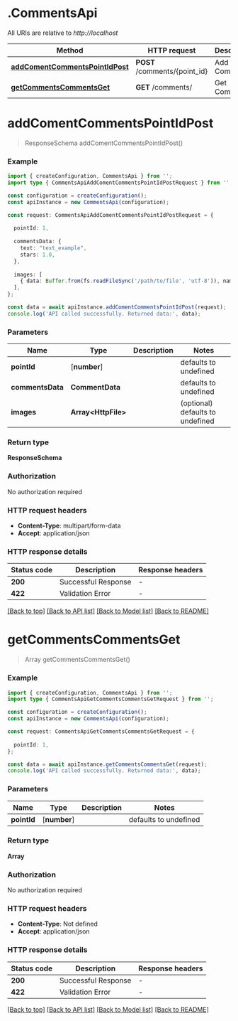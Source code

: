 # .CommentsApi

All URIs are relative to *http://localhost*

Method | HTTP request | Description
------------- | ------------- | -------------
[**addComentCommentsPointIdPost**](CommentsApi.md#addComentCommentsPointIdPost) | **POST** /comments/{point_id} | Add Coment
[**getCommentsCommentsGet**](CommentsApi.md#getCommentsCommentsGet) | **GET** /comments/ | Get Comments


# **addComentCommentsPointIdPost**
> ResponseSchema addComentCommentsPointIdPost()


### Example


```typescript
import { createConfiguration, CommentsApi } from '';
import type { CommentsApiAddComentCommentsPointIdPostRequest } from '';

const configuration = createConfiguration();
const apiInstance = new CommentsApi(configuration);

const request: CommentsApiAddComentCommentsPointIdPostRequest = {
  
  pointId: 1,
  
  commentsData: {
    text: "text_example",
    stars: 1.0,
  },
  
  images: [
    { data: Buffer.from(fs.readFileSync('/path/to/file', 'utf-8')), name: '/path/to/file' },
  ],
};

const data = await apiInstance.addComentCommentsPointIdPost(request);
console.log('API called successfully. Returned data:', data);
```


### Parameters

Name | Type | Description  | Notes
------------- | ------------- | ------------- | -------------
 **pointId** | [**number**] |  | defaults to undefined
 **commentsData** | **CommentData** |  | defaults to undefined
 **images** | **Array&lt;HttpFile&gt;** |  | (optional) defaults to undefined


### Return type

**ResponseSchema**

### Authorization

No authorization required

### HTTP request headers

 - **Content-Type**: multipart/form-data
 - **Accept**: application/json


### HTTP response details
| Status code | Description | Response headers |
|-------------|-------------|------------------|
**200** | Successful Response |  -  |
**422** | Validation Error |  -  |

[[Back to top]](#) [[Back to API list]](README.md#documentation-for-api-endpoints) [[Back to Model list]](README.md#documentation-for-models) [[Back to README]](README.md)

# **getCommentsCommentsGet**
> Array<CommentsSchema> getCommentsCommentsGet()


### Example


```typescript
import { createConfiguration, CommentsApi } from '';
import type { CommentsApiGetCommentsCommentsGetRequest } from '';

const configuration = createConfiguration();
const apiInstance = new CommentsApi(configuration);

const request: CommentsApiGetCommentsCommentsGetRequest = {
  
  pointId: 1,
};

const data = await apiInstance.getCommentsCommentsGet(request);
console.log('API called successfully. Returned data:', data);
```


### Parameters

Name | Type | Description  | Notes
------------- | ------------- | ------------- | -------------
 **pointId** | [**number**] |  | defaults to undefined


### Return type

**Array<CommentsSchema>**

### Authorization

No authorization required

### HTTP request headers

 - **Content-Type**: Not defined
 - **Accept**: application/json


### HTTP response details
| Status code | Description | Response headers |
|-------------|-------------|------------------|
**200** | Successful Response |  -  |
**422** | Validation Error |  -  |

[[Back to top]](#) [[Back to API list]](README.md#documentation-for-api-endpoints) [[Back to Model list]](README.md#documentation-for-models) [[Back to README]](README.md)


